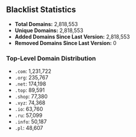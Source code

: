 ## Blacklist Statistics

- **Total Domains:** 2,818,553
- **Unique Domains:** 2,818,553
- **Added Domains Since Last Version:** 2,818,553
- **Removed Domains Since Last Version:** 0

### Top-Level Domain Distribution

-  `.com`: 1,231,722
-  `.org`: 235,767
-  `.net`: 174,198
-  `.top`: 89,591
-  `.shop`: 77,380
-  `.xyz`: 74,368
-  `.io`: 63,760
-  `.ru`: 57,099
-  `.info`: 50,187
-  `.pl`: 48,607
